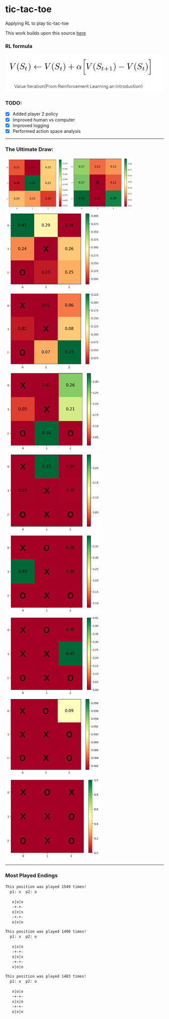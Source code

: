 # tic-tac-toe
Applying RL to play tic-tac-toe

This work builds upon this source [here](https://towardsdatascience.com/reinforcement-learning-implement-tictactoe-189582bea542)

### RL formula
![formula](./images/formula.png)

### TODO:
- [x] Added player 2 policy
- [x] Improved human vs computer 
- [x] Improved logging
- [x] Performed action space analysis

-------------------------------
### The Ultimate Draw:

<div class="image-container">
  <img class="fade" src="./images/0.png" style="width:40%;height:40%;"> <img class="fade" src="./images/1.png" style="width:40%;height:40%;"> 
   
  <img class="fade" src="./images/2.png" style="width:60%;height:60%;">
  <img class="fade" src="./images/3.png" style="width:60%;height:60%;">  
  <img class="fade" src="./images/4.png" style="width:60%;height:60%;">
  <img class="fade" src="./images/5.png" style="width:60%;height:60%;">  
  <img class="fade" src="./images/6.png" style="width:60%;height:60%;">
  <img class="fade" src="./images/7.png" style="width:60%;height:60%;">
  <img class="fade" src="./images/8.png" style="width:60%;height:60%;">
  <img class="fade" src="./images/9.png" style="width:60%;height:60%;">
</div>

-------------------------------

### Most Played Endings

``` text
This position was played 1549 times!
  p1: x  p2: o
   
   x|o|x
   -+-+-
   o|x|x
   -+-+-
   o|x|o
```

``` text
This position was played 1490 times!
  p1: x  p2: o
   
   x|x|o
   -+-+-
   o|x|x
   -+-+-
   x|o|o
```

``` text
This position was played 1483 times!
  p1: x  p2: o
   
   x|o|x
   -+-+-
   x|x|o
   -+-+-
   o|x|o
```


